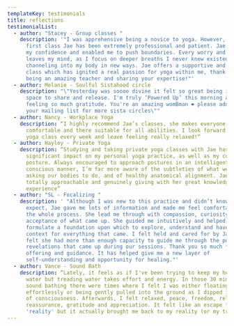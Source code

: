 ```yaml
---
templateKey: testimonials
title: reflections
testimonialList:
  - author: "Stacey - Group classes "
    description: '"I was apprehensive being a novice to yoga. However, from my very
      first class Jae has been extremely professional and patient. Jae has built
      my confidence and enabled me to push boundaries. Every worry and concern
      leaves my mind, as I focus on deeper breaths I never knew existed and
      channeling into my body in new ways. Jae offers a supportive and spiritual
      class which has ignited a real passion for yoga within me, thank you for
      being an amazing teacher and sharing your expertise!"'
  - author: Melanie - Soulful Sistahood circle
    description: "\"Yesterday was soooo divine it felt so great being in a safe
      space to share and release. I'm truly ‘Powered Up’ this morning and
      feeling so much gratitude. You're an amazing womBman ❤ please add me to
      your mailing list for more sista circles\""
  - author: Nancy - Workplace Yoga
    description: “I highly recommend Jae’s classes, she makes everyone feel
      comfortable and there suitable for all abilities. I look forward to my
      yoga class every week and leave feeling really relaxed!”
  - author: Hayley - Private Yoga
    description: “Studying and taking private yoga classes with Jae has had a
      significant impact on my personal yoga practice, as well as my core
      posture. Always encouraged to approach postures in an intelligent,
      conscious manner, I’m far more aware of the subtleties of what we’re
      asking our bodies to do, and of healthy anatomical alignment. Jae is also
      totally approachable and genuinely giving with her great knowledge and
      experience”
  - author: "SL - Focalizing "
    description: ' "Although I was new to this practice and didn’t know what to
      expect, Jae gave me lots of information and made me feel comfortable with
      the whole process. She lead me through with compassion, curiosity and
      acceptance of what came up. She guided me intuitively and helped me
      formulate a foundation upon which to explore, understand and have a
      context for everything that came. I felt held and cared for by Jae and
      felt she had more than enough capacity to guide me through the powerful
      revelations that came up during our sessions. Thank you so much for your
      offering and guidance. It has helped give me a new layer of
      self-understanding and opportunity for healing."'
  - author: Vance - Sound Bath
    description: “Lately, it feels as if I've been trying to keep my head above
      water but treading water takes effort and energy. In those 30 minutes of
      sound bathing there were times where I felt I was either floating
      effortlessly or being gently pulled into the ground as I dipped in and out
      of consciousness. Afterwards, I felt relaxed, peace, freedom, relief,
      reassurance, gratitude and appreciation. It felt like an escape from
      'reality' but it actually brought me back to my reality (or my truth).”
---
```

